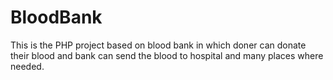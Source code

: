 # BloodBank
This is the PHP project based on blood bank in which doner can donate their blood and  bank can send the blood to hospital and many places where needed.
